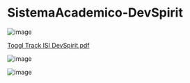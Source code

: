 # SistemaAcademico-DevSpirit

![image](https://user-images.githubusercontent.com/53313625/173902521-1233d26c-ab3a-4445-bfaf-9e53bf2b79de.png)

[Toggl Track ISI DevSpirit.pdf](https://github.com/bartoligerman497/SistemaAcademico-DevSpirit/files/8912260/Toggl.Track.ISI.DevSpirit.pdf)

![image](https://user-images.githubusercontent.com/53313625/173903389-22f1924f-a220-4aa4-9189-1bd6cff38209.png)

![image](https://user-images.githubusercontent.com/53313625/173904194-0a67fb62-66cf-4980-a32e-145ce961b7a1.png)
